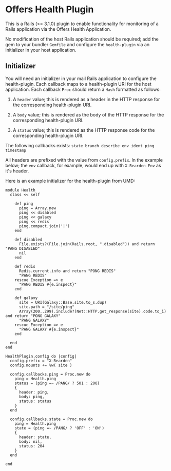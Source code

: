 # Offers Health Plugin

This is a Rails (>= 3.1.0) plugin to enable functionality for monitoring of a Rails application via the Offers Health Application.

No modification of the host Rails application should be required; add the gem to your bundler `Gemfile` and configure the `health-plugin` via an initializer in your host application.

## Initializer

You will need an initializer in your mail Rails application to configure the health-plugin.  Each callback maps to a health-plugin URI for the host application.  Each callback `Proc` should return a `Hash` formatted as follows:

1. A `header` value; this is rendered as a header in the HTTP response for the corresponding health-plugin URI.

2. A `body` value; this is rendered as the body of the HTTP response for the corresponding health-plugin URI.

3. A `status` value; this is rendered as the HTTP response code for the corresponding health-plugin URI.

The following callbacks exists: `state branch describe env ident ping timestamp`

All headers are prefixed with the value from `config.prefix`.  In the example below; the `env` callback, for example, would end up with `X-Rearden-Env` as it's header.

Here is an example initializer for the health-plugin from UMD:

    module Health
      class << self

        def ping
          ping = Array.new
          ping << disabled
          ping << galaxy
          ping << redis
          ping.compact.join('|')
        end

        def disabled
          File.exists?(File.join(Rails.root, ".disabled")) and return "PANG DISABLED"
          nil
        end

        def redis
          Redis.current.info and return "PONG REDIS"
          "PANG REDIS"
        rescue Exception => e
          "PANG REDIS #{e.inspect}"
        end

        def galaxy
          site = URI(Galaxy::Base.site.to_s.dup)
          site.path = "/site/ping"
          Array(200..299).include?(Net::HTTP.get_response(site).code.to_i) and return "PONG GALAXY"
          "PANG GALAXY"
        rescue Exception => e
          "PANG GALAXY #{e.inspect}"
        end

      end
    end

    HealthPlugin.config do |config|
      config.prefix = "X-Rearden"
      config.mounts += %w( site )

      config.callbacks.ping = Proc.new do
        ping = Health.ping
        status = (ping =~ /PANG/ ? 501 : 200)
        {
          header: ping,
          body: ping,
          status: status
        }
      end

      config.callbacks.state = Proc.new do
        ping = Health.ping
        state = (ping =~ /PANG/ ? 'OFF' : 'ON')
        {
          header: state,
          body: nil,
          status: 204
        }
      end

    end
